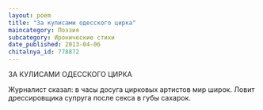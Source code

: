 ```yaml
---
layout: poem
title: "За кулисами одесского цирка"
maincategory: Поэзия
subcategory: Иронические стихи
date_published: 2013-04-06
chitalnya_id: 778872
---
```




ЗА КУЛИСАМИ ОДЕССКОГО ЦИРКА

Журналист сказал: в часы досуга
цирковых артистов мир широк.
Ловит дрессировщика супруга
после секса в губы сахарок.






